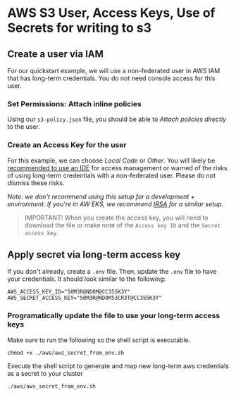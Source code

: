 # AWS S3 User, Access Keys, Use of Secrets for writing to s3

## Create a user via IAM

For our quickstart example, we will use a non-federated user in AWS IAM that has long-term credentials. You do not need console access for this user.

### Set Permissions: Attach inline policies

Using our `s3-policy.json` file, you should be able to _Attach policies directly_ to the user.

### Create an Access Key for the user

For this example, we can choose _Local Code_ or _Other_. You will likely be [recommended to use an IDE](https://aws.amazon.com/developer/tools/#IDE_and_IDE_Toolkits) for access management or warned of the risks of using long-term credentials with a non-federated user. Please do not dismiss these risks.

*Note: we don't recommend using this setup for a development + environment. If you're in AW EKS, we recommend [IRSA](https://docs.aws.amazon.com/eks/latest/userguide/iam-roles-for-service-accounts.html) for a similar setup.*

> IMPORTANT! When you create the access key, you will need to download the file or make note of the `Access key ID` and the `Secret access key`.

## Apply secret via long-term access key

If you don't already, create a `.env` file. Then, update the `.env` file to have your credentials. It should look similar to the following:

```
AWS_ACCESS_KEY_ID="50M3R@ND0M@CC355K3Y"
AWS_SECRET_ACCESS_KEY="50M3R@ND0M53CR3T@CC355K3Y"
```

### Programatically update the file to use your long-term access keys

Make sure to run the following so the shell script is executable.
```
chmod +x ./aws/aws_secret_from_env.sh
```

Execute the shell script to generate and map new long-term aws credentials as a secret to your cluster
```
./aws/aws_secret_from_env.sh
```




